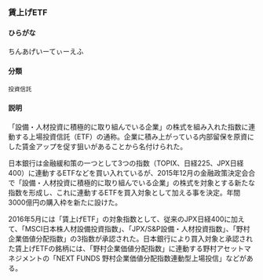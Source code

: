 <div style="display:none;">

## [あ行](securities-terms?id=あ行)
## [か行](securities-terms?id=か行)
## [さ行](securities-terms?id=さ行)
## [た行](securities-terms?id=た行)

</div>

### 賃上げETF

#### ひらがな

ちんあげいーてぃーえふ

#### 分類

`投資信託`

#### 説明

「設備・人材投資に積極的に取り組んでいる企業」の株式を組み入れた指数に連動する上場投資信託（ETF）の通称。企業に積み上がっている内部留保を原資にした賃金アップを促す狙いがあることから名付けられた。 
 
日本銀行は金融緩和策の一つとして3つの指数（TOPIX、日経225、JPX日経400）に連動するETFなどを買い入れているが、2015年12月の金融政策決定会合で「設備・人材投資に積極的に取り組んでいる企業」の株式を対象とする新たな指数を形成し、これに連動するETFを買入対象として加える事を決定。年間3000億円の購入枠を新たに設けた。 
 
2016年5月には「賃上げETF」の対象指数として、従来のJPX日経400に加えて、「MSCI日本株人材設備投資指数」、「JPX/S&amp;P設備・人材投資指数」、「野村企業価値分配指数」の3指数が承認された。日本銀行により買入対象と承認された賃上げETFの銘柄には、「野村企業価値分配指数」に連動する野村アセットマネジメントの「NEXT FUNDS 野村企業価値分配指数連動型上場投信」などがある。

<div style="display:none;">

## [な行](securities-terms?id=な行)
## [は行](securities-terms?id=は行)
## [ま行](securities-terms?id=ま行)
## [や行](securities-terms?id=や行)
## [ら行](securities-terms?id=ら行)
## [わ行](securities-terms?id=わ行)
## [英数字・記号](securities-terms?id=英数字・記号)

</div>


